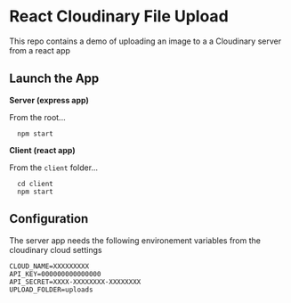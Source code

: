 # React Cloudinary File Upload

This repo contains a demo of uploading an image to a a Cloudinary server from a react app

## Launch the App

**Server (express app)**

From the root...

```
  npm start
```

**Client (react app)**

From the `client` folder...

```
  cd client
  npm start
```

## Configuration

The server app needs the following environement variables from the cloudinary cloud settings

```
CLOUD_NAME=XXXXXXXXX
API_KEY=000000000000000
API_SECRET=XXXX-XXXXXXXX-XXXXXXXX
UPLOAD_FOLDER=uploads
```
